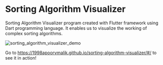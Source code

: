 # Sorting Algorithm Visualizer

Sorting Algorithm Visualizer program created with Flutter framework using Dart programming language. It enables us to visualize the working of complex sorting algorithms.

![sorting_algorithm_visualizer_demo](https://user-images.githubusercontent.com/34202100/148707948-4a6e5793-4d05-4abf-bdbf-c67dae3d4e4b.gif)

Go to https://1998apoorvmalik.github.io/sorting-algorithm-visualizer/#/ to see it in action!
